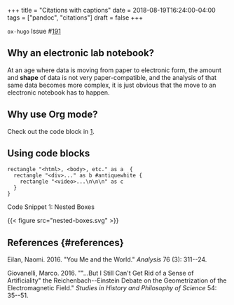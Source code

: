 +++
title = "Citations with captions"
date = 2018-08-19T16:24:00-04:00
tags = ["pandoc", "citations"]
draft = false
+++

`ox-hugo` Issue
\#[191](https://github.com/kaushalmodi/ox-hugo/issues/191)

## Why an electronic lab notebook?

At an age where data is moving from paper to electronic form, the amount
and **shape** of data is not very paper-compatible, and the analysis of
that same data becomes more complex, it is just obvious that the move to
an electronic notebook has to happen.

## Why use Org mode?

Check out the code block in [1](#org3d1c8ef).

## Using code blocks

<a id="org3d1c8ef"></a>

``` plantuml
rectangle "<html>, <body>, etc." as a  {
  rectangle "<div>..." as b #antiquewhite {
    rectangle "<video>...\n\n\n" as c
  }
}
```

<div class="src-block-caption">

<span class="src-block-number">Code Snippet 1:</span> Nested Boxes

</div>

{{< figure src="nested-boxes.svg" >}}

## References {#references}

<div id="refs" class="references">
  <div></div>


<div id="ref-eilan2016">
  <div></div>

Eilan, Naomi. 2016. "You Me and the World." *Analysis* 76 (3): 311--24.

</div>

<div id="ref-giovanelli2016">
  <div></div>

Giovanelli, Marco. 2016. "\"\...But I Still Can't Get Rid of a Sense of
Artificiality\" the Reichenbach--Einstein Debate on the Geometrization
of the Electromagnetic Field." *Studies in History and Philosophy of
Science* 54: 35--51.

</div>

</div>
